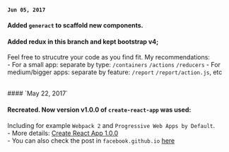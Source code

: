 #### `Jun 05, 2017`

#### Added `generact` to scaffold new components. <br>
#### Added redux in this branch and kept bootstrap v4;
Feel free to strucutre your code as you find fit. My recommendations: <br>
	- For a small app: separate by type: `/containers` `/actions` `/reducers`
	- For medium/bigger apps: separate by feature: `/report` `/report/action.js`, etc 


<br>
#### `May 22, 2017`

#### Recreated. Now version v1.0.0 of `create-react-app` was used:
Including for example `Webpack 2` and `Progressive Web Apps by Default`. <br>
	- More details: [Create React App 1.0.0](https://github.com/facebookincubator/create-react-app) <br>
	- You can also check the post in `facebook.github.io` [here](https://facebook.github.io/react/blog/2017/05/18/whats-new-in-create-react-app.html)
